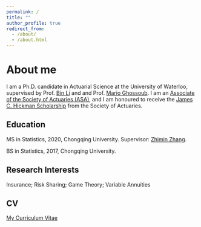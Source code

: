 ```yaml
---
permalink: /
title: ""
author_profile: true
redirect_from: 
  - /about/
  - /about.html
---
```



About me
======
I am a Ph.D. candidate in Actuarial Science at the University of Waterloo, supervised by Prof. [Bin Li](https://sites.google.com/view/binli/home) and and Prof.  [Mario Ghossoub](https://sites.google.com/site/marioghossoub/). I am an  [Associate of the Society of Actuaries (ASA)](https://www.soa.org/education/exam-req/edu-asa-req/), and  I am honoured to receive the [James C. Hickman Scholarship](https://www.soa.org/resources/announcements/press-releases/2023/2023-hickman-scholars/) from the Society of Actuaries. 



Education
------
MS in Statistics, 2020, Chongqing University. Supervisor: [Zhimin Zhang](https://faculty.cqu.edu.cn/ZhiminZhang/en/jsxx/389203/jsxx/jsxx.htm).

BS in Statistics, 2017, Chongqing University.




Research Interests
------
Insurance; Risk Sharing; Game Theory; Variable Annuities

CV
------
[My Curriculum Vitae](https://raw.githubusercontent.com/benxuanshi/benxuan_shi/master/files/CVBenxuanShi.pdf)


